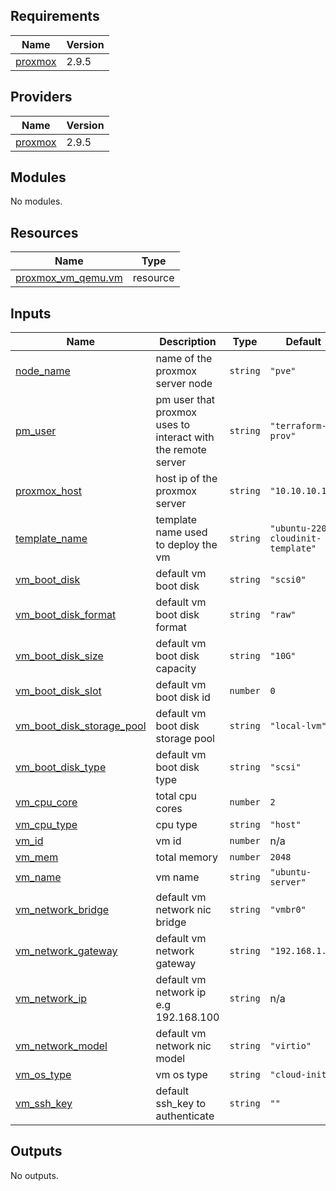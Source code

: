 ## Requirements

| Name | Version |
|------|---------|
| <a name="requirement_proxmox"></a> [proxmox](#requirement\_proxmox) | 2.9.5 |

## Providers

| Name | Version |
|------|---------|
| <a name="provider_proxmox"></a> [proxmox](#provider\_proxmox) | 2.9.5 |

## Modules

No modules.

## Resources

| Name | Type |
|------|------|
| [proxmox_vm_qemu.vm](https://registry.terraform.io/providers/telmate/proxmox/2.9.5/docs/resources/vm_qemu) | resource |

## Inputs

| Name | Description | Type | Default | Required |
|------|-------------|------|---------|:--------:|
| <a name="input_node_name"></a> [node\_name](#input\_node\_name) | name of the proxmox server node | `string` | `"pve"` | no |
| <a name="input_pm_user"></a> [pm\_user](#input\_pm\_user) | pm user that proxmox uses to interact with the remote server | `string` | `"terraform-prov"` | no |
| <a name="input_proxmox_host"></a> [proxmox\_host](#input\_proxmox\_host) | host ip of the proxmox server | `string` | `"10.10.10.10"` | no |
| <a name="input_template_name"></a> [template\_name](#input\_template\_name) | template name used to deploy the vm | `string` | `"ubuntu-2204-cloudinit-template"` | no |
| <a name="input_vm_boot_disk"></a> [vm\_boot\_disk](#input\_vm\_boot\_disk) | default vm boot disk | `string` | `"scsi0"` | no |
| <a name="input_vm_boot_disk_format"></a> [vm\_boot\_disk\_format](#input\_vm\_boot\_disk\_format) | default vm boot disk format | `string` | `"raw"` | no |
| <a name="input_vm_boot_disk_size"></a> [vm\_boot\_disk\_size](#input\_vm\_boot\_disk\_size) | default vm boot disk capacity | `string` | `"10G"` | no |
| <a name="input_vm_boot_disk_slot"></a> [vm\_boot\_disk\_slot](#input\_vm\_boot\_disk\_slot) | default vm boot disk id | `number` | `0` | no |
| <a name="input_vm_boot_disk_storage_pool"></a> [vm\_boot\_disk\_storage\_pool](#input\_vm\_boot\_disk\_storage\_pool) | default vm boot disk storage pool | `string` | `"local-lvm"` | no |
| <a name="input_vm_boot_disk_type"></a> [vm\_boot\_disk\_type](#input\_vm\_boot\_disk\_type) | default vm boot disk type | `string` | `"scsi"` | no |
| <a name="input_vm_cpu_core"></a> [vm\_cpu\_core](#input\_vm\_cpu\_core) | total cpu cores | `number` | `2` | no |
| <a name="input_vm_cpu_type"></a> [vm\_cpu\_type](#input\_vm\_cpu\_type) | cpu type | `string` | `"host"` | no |
| <a name="input_vm_id"></a> [vm\_id](#input\_vm\_id) | vm id | `number` | n/a | yes |
| <a name="input_vm_mem"></a> [vm\_mem](#input\_vm\_mem) | total memory | `number` | `2048` | no |
| <a name="input_vm_name"></a> [vm\_name](#input\_vm\_name) | vm name | `string` | `"ubuntu-server"` | no |
| <a name="input_vm_network_bridge"></a> [vm\_network\_bridge](#input\_vm\_network\_bridge) | default vm network nic bridge | `string` | `"vmbr0"` | no |
| <a name="input_vm_network_gateway"></a> [vm\_network\_gateway](#input\_vm\_network\_gateway) | default vm network gateway | `string` | `"192.168.1.1"` | no |
| <a name="input_vm_network_ip"></a> [vm\_network\_ip](#input\_vm\_network\_ip) | default vm network ip e.g 192.168.100 | `string` | n/a | yes |
| <a name="input_vm_network_model"></a> [vm\_network\_model](#input\_vm\_network\_model) | default vm network nic model | `string` | `"virtio"` | no |
| <a name="input_vm_os_type"></a> [vm\_os\_type](#input\_vm\_os\_type) | vm os type | `string` | `"cloud-init"` | no |
| <a name="input_vm_ssh_key"></a> [vm\_ssh\_key](#input\_vm\_ssh\_key) | default ssh\_key to authenticate | `string` | `""` | no |

## Outputs

No outputs.
